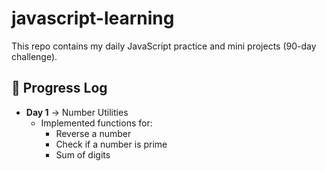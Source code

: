 # javascript-learning


This repo contains my daily JavaScript practice and mini projects (90-day challenge).

## 📅 Progress Log

- **Day 1** → Number Utilities  
  - Implemented functions for:
    - Reverse a number
    - Check if a number is prime
    - Sum of digits
